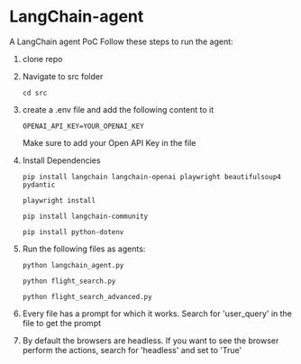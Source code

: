 # LangChain-agent
A LangChain agent PoC
Follow these steps to run the agent:


1. clone repo

2. Navigate to src folder 
    ```
    cd src
    ```

3. create a .env file and add the following content to it 
    ```
    OPENAI_API_KEY=YOUR_OPENAI_KEY
    ```
    Make sure to add your Open API Key in the file

4. Install Dependencies 

    ```
    pip install langchain langchain-openai playwright beautifulsoup4 pydantic
    
    playwright install

    pip install langchain-community

    pip install python-dotenv
    
    ```

5. Run the following files as agents:

    ```
    python langchain_agent.py

    python flight_search.py

    python flight_search_advanced.py
    ```

6. Every file has a prompt for which it works. Search for 'user_query' in the file to get the prompt
7. By default the browsers are headless. If you want to see the browser perform the actions, search for 'headless' and set to 'True'
